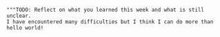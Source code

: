     """TODO: Reflect on what you learned this week and what is still unclear.
    I have encountered many difficulties but I think I can do more than hello world!